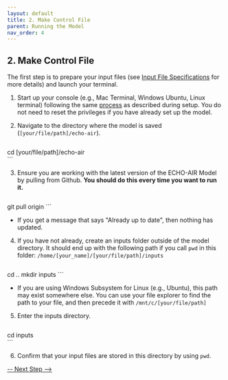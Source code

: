 ```yaml
---
layout: default
title: 2. Make Control File
parent: Running the Model
nav_order: 4
---
```


## 2. Make Control File

The first step is to prepare your input files (see [Input File Specifications](https://echo-air-model.github.io/docs/running_model/input_file_specifications/input_file_specifications.html) for more details) and launch your terminal. 

1. Start up your console (e.g., Mac Terminal, Windows Ubuntu, Linux terminal) following the same [process](https://echo-air-model.github.io/docs/getting_started/start_up_console.html) as described during setup. You do not need to reset the privileges if you have already set up the model.

2. Navigate to the directory where the model is saved (`[your/file/path]/echo-air`).
   ```bash
cd [your/file/path]/echo-air  
      ```

3. Ensure you are working with the latest version of the ECHO-AIR Model by pulling from Github. **You should do this every time you want to run it.**
   ```bash
git pull origin 
      ```
   * If you get a message that says "Already up to date", then nothing has updated.

4. If you have not already, create an inputs folder outside of the model directory. It should end up with the following path if you call `pwd` in this folder: `/home/[your_name]/[your/file/path]/inputs`
   ```bash
cd ..
mkdir inputs
      ```

   * If you are using Windows Subsystem for Linux (e.g., Ubuntu), this path may exist somewhere else. You can use your file explorer to find the path to your file, and then precede it with `/mnt/c/[your/file/path]`

5. Enter the inputs directory.
   ```bash
cd inputs  
      ```

6. Confirm that your input files are stored in this directory by using `pwd`.

[-- Next Step -->](https://echo-air-model.github.io/docs/running_model/test_data.html)
